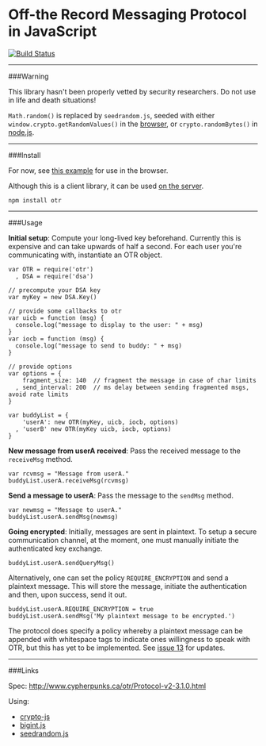 Off-the Record Messaging Protocol in JavaScript
==================================================

[![Build Status](https://secure.travis-ci.org/arlolra/otr.png?branch=master)](http://travis-ci.org/arlolra/otr)

---

###Warning

This library hasn't been properly vetted by security researchers. Do not use
in life and death situations!

`Math.random()` is replaced by `seedrandom.js`, seeded with either `window.crypto.getRandomValues()` in the [browser](https://developer.mozilla.org/en-US/docs/DOM/window.crypto.getRandomValues), or `crypto.randomBytes()` in [node.js](http://nodejs.org/api/crypto.html#crypto_crypto_randombytes_size_callback).

---

###Install

For now, see [this example](https://github.com/arlolra/otr/blob/master/test/browser.html) for use in the browser.

Although this is a client library, it can be used [on the server](https://github.com/arlolra/otr/blob/master/test/xmpp.js).

    npm install otr

---

###Usage

**Initial setup**: Compute your long-lived key beforehand. Currently this is
expensive and can take upwards of half a second. For each user you're
communicating with, instantiate an OTR object.

    var OTR = require('otr')
      , DSA = require('dsa')

    // precompute your DSA key
    var myKey = new DSA.Key()

    // provide some callbacks to otr
    var uicb = function (msg) {
      console.log("message to display to the user: " + msg)
    }
    var iocb = function (msg) {
      console.log("message to send to buddy: " + msg)
    }

    // provide options
    var options = {
        fragment_size: 140  // fragment the message in case of char limits
      , send_interval: 200  // ms delay between sending fragmented msgs, avoid rate limits
    }

    var buddyList = {
        'userA': new OTR(myKey, uicb, iocb, options)
      , 'userB' new OTR(myKey uicb, iocb, options)
    }

**New message from userA received**: Pass the received message to the `receiveMsg`
method.

    var rcvmsg = "Message from userA."
    buddyList.userA.receiveMsg(rcvmsg)

**Send a message to userA**: Pass the message to the `sendMsg` method.

    var newmsg = "Message to userA."
    buddyList.userA.sendMsg(newmsg)

**Going encrypted**: Initially, messages are sent in plaintext. To setup a secure
communication channel, at the moment, one must manually initiate the authenticated
key exchange.

    buddyList.userA.sendQueryMsg()

Alternatively, one can set the policy `REQUIRE_ENCRYPTION` and send a plaintext
message. This will store the message, initiate the authentication and then,
upon success, send it out.

    buddyList.userA.REQUIRE_ENCRYPTION = true
    buddyList.userA.sendMsg('My plaintext message to be encrypted.')

The protocol does specify a policy whereby a plaintext message can be appended
with whitespace tags to indicate ones willingness to speak with OTR, but this
has yet to be implemented. See [issue 13](https://github.com/arlolra/otr/issues/13)
for updates.

---

###Links

Spec: http://www.cypherpunks.ca/otr/Protocol-v2-3.1.0.html

Using:

- [crypto-js](http://code.google.com/p/crypto-js/)
- [bigint.js](http://leemon.com/crypto/BigInt.html)
- [seedrandom.js](http://davidbau.com/archives/2010/01/30/random_seeds_coded_hints_and_quintillions.html)